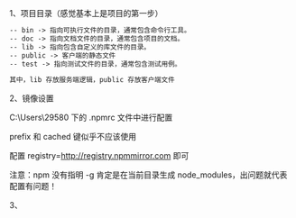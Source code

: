 1、项目目录（感觉基本上是项目的第一步）

```txt
-- bin -> 指向可执行文件的目录，通常包含命令行工具。
-- doc -> 指向文档文件的目录，通常包含项目的文档。
-- lib -> 指向包含自定义的库文件的目录。
-- public -> 客户端的静态文件
-- test -> 指向测试文件的目录，通常包含测试用例。

其中，lib 存放服务端逻辑，public 存放客户端文件
```

2、镜像设置

C:\Users\29580 下的 .npmrc 文件中进行配置

prefix 和 cached 键似乎不应该使用

配置 registry=http://registry.npmmirror.com 即可

注意：npm 没有指明 -g 肯定是在当前目录生成 node_modules，出问题就代表配置有问题！

3、